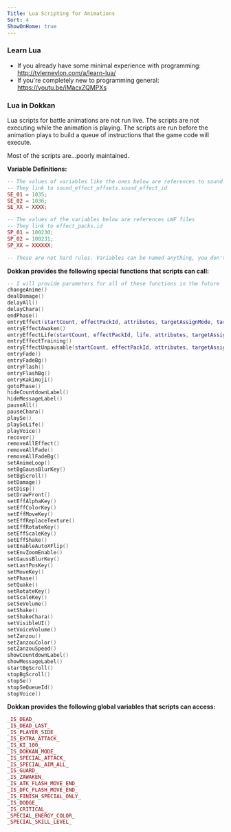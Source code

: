 ```yaml
---
Title: Lua Scripting for Animations
Sort: 4
ShowOnHome: true
---
```

### Learn Lua

* If you already have some minimal experience with programming: http://tylerneylon.com/a/learn-lua/
* If you're completely new to programming general: https://youtu.be/iMacxZQMPXs

### Lua in Dokkan

Lua scripts for battle animations are not run live. The scripts are not executing while the animation is playing. The scripts are run before the animation plays to build a queue of instructions that the game code will execute.

Most of the scripts are...poorly maintained.

**Variable Definitions:**
```lua
-- The values of variables like the ones below are references to sound effects
-- They link to sound_effect_offsets.sound_effect_id
SE_01 = 1035;
SE_02 = 1036;
SE_XX = XXXX;

-- The values of the variables below are references LWF files
-- They link to effect_packs.id
SP_01 = 100230;
SP_02 = 100231;
SP_XX = XXXXXX;

-- These are not hard rules. Variables can be named anything, you don't have to follow the SE_XX nomenclature they established. (and they break this themselves)
```

**Dokkan provides the following special functions that scripts can call:**
```lua
-- I will provide parameters for all of these functions in the future
changeAnime()
dealDamage()
delayAll()
delayChara()
endPhase()
entryEffect(startCount, effectPackId, attributes, targetAssignMode, target, startOffsetPosX, startOffsetPosY, isPausable)
entryEffectAwaken()
entryEffectLife(startCount, effectPackId, life, attributes, targetAssignMode, target, startOffsetPosX, startOffsetPosY, isPausable)
entryEffectTraining()
entryEffectUnpausable(startCount, effectPackId, attributes, targetAssignMode, target, startOffsetPosX, startOffsetPosY)
entryFade()
entryFadeBg()
entryFlash()
entryFlashBg()
entryKakimoji()
gotoPhase()
hideCountdownLabel()
hideMessageLabel()
pauseAll()
pauseChara()
playSe()
playSeLife()
playVoice()
recover()
removeAllEffect()
removeAllFade()
removeAllFadeBg()
setAnimeLoop()
setBgGaussBlurKey()
setBgScroll()
setDamage()
setDisp()
setDrawFront()
setEffAlphaKey()
setEffColorKey()
setEffMoveKey()
setEffReplaceTexture()
setEffRotateKey()
setEffScaleKey()
setEffShake()
setEnableAutoXFlip()
setEnvZoomEnable()
setGaussBlurKey()
setLastPosKey()
setMoveKey()
setPhase()
setQuake()
setRotateKey()
setScaleKey()
setSeVolume()
setShake()
setShakeChara()
setVisibleUI()
setVoiceVolume()
setZanzou()
setZanzouColor()
setZanzouSpeed()
showCountdownLabel()
showMessageLabel()
startBgScroll()
stopBgScroll()
stopSe()
stopSeQueueId()
stopVoice()
```

**Dokkan provides the following global variables that scripts can access:**
```lua
_IS_DEAD_
_IS_DEAD_LAST_
_IS_PLAYER_SIDE_
_IS_EXTRA_ATTACK_
_IS_KI_100_
_IS_DOKKAN_MODE_
_IS_SPECIAL_ATTACK_
_IS_SPECIAL_AIM_ALL_
_IS_GUARD_
_IS_ZAWAKEN_
_IS_ATK_FLASH_MOVE_END_
_IS_DFC_FLASH_MOVE_END_
_IS_FINISH_SPECIAL_ONLY_
_IS_DODGE_
_IS_CRITICAL_
_SPECIAL_ENERGY_COLOR_
_SPECIAL_SKILL_LEVEL_
```

